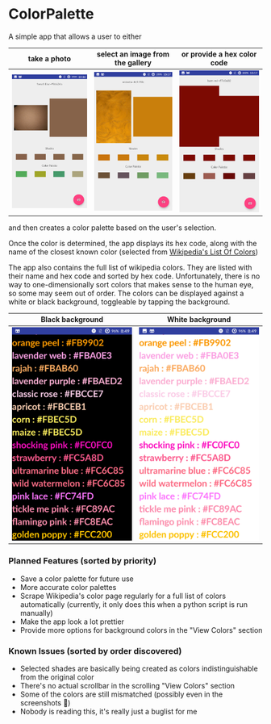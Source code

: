# ColorPalette
A simple app that allows a user to either 

|take a photo                 |select an image from the gallery|or provide a hex color code     |
|-----------------------------|--------------------------------|--------------------------------|
| ![](Screens/TakeAPhoto.png) | ![](Screens/SelectAnImage.png) | ![](Screens/ProvideAColor.png) |

and then creates a color palette based on the user's selection.

Once the color is determined, the app displays its hex code, along with the name of the closest known color (selected from [Wikipedia's List Of Colors](https://en.wikipedia.org/wiki/List_of_colors:_A%E2%80%93F))

The app also contains the full list of wikipedia colors. They are listed with their name and hex code and sorted by hex code. Unfortunately, there is no way to one-dimensionally sort colors that makes sense to the human eye, so some may seem out of order.
The colors can be displayed against a white or black background, toggleable by tapping the background.

| Black background              | White background               |
|-------------------------------|--------------------------------|
|![](Screens/ViewColorsDark.png)|![](Screens/ViewColorsLight.png)|

### Planned Features (sorted by priority)
* Save a color palette for future use
* More accurate color palettes
* Scrape Wikipedia's color page regularly for a full list of colors automatically (currently, it only does this when a python script is run manually)
* Make the app look a lot prettier
* Provide more options for background colors in the "View Colors" section

### Known Issues (sorted by order discovered)
* Selected shades are basically being created as colors indistinguishable from the original color
* There's no actual scrollbar in the scrolling "View Colors" section
* Some of the colors are still mismatched (possibly even in the screenshots :poop:)
* Nobody is reading this, it's really just a buglist for me
